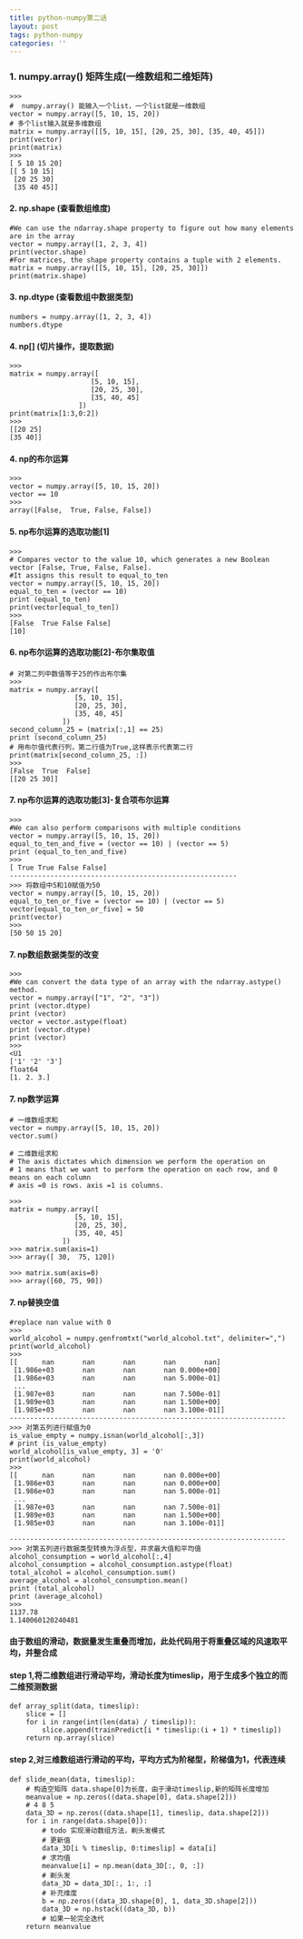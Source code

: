 ```yaml
---
title: python-numpy第二话
layout: post
tags: python-numpy
categories: ''
---
```

### 1. numpy.array() 矩阵生成(一维数组和二维矩阵)

    >>>
    #  numpy.array() 能输入一个list，一个list就是一维数组
    vector = numpy.array([5, 10, 15, 20])
    # 多个list输入就是多维数组
    matrix = numpy.array([[5, 10, 15], [20, 25, 30], [35, 40, 45]])
    print(vector)
    print(matrix) 
    >>>
    [ 5 10 15 20]
    [[ 5 10 15]
     [20 25 30]
     [35 40 45]]
     
#### 2. np.shape (查看数组维度)

    #We can use the ndarray.shape property to figure out how many elements are in the array
    vector = numpy.array([1, 2, 3, 4])
    print(vector.shape)
    #For matrices, the shape property contains a tuple with 2 elements.
    matrix = numpy.array([[5, 10, 15], [20, 25, 30]])
    print(matrix.shape)
    
#### 3. np.dtype (查看数组中数据类型)     
    numbers = numpy.array([1, 2, 3, 4])
    numbers.dtype
    
#### 4. np[] (切片操作，提取数据)  

    >>>
    matrix = numpy.array([
                        [5, 10, 15], 
                        [20, 25, 30],
                        [35, 40, 45]
                     ])
    print(matrix[1:3,0:2])
    >>>
    [[20 25]
    [35 40]]

#### 4. np的布尔运算  
    
    >>>
    vector = numpy.array([5, 10, 15, 20])
    vector == 10
    >>>
    array([False,  True, False, False])

#### 5. np布尔运算的选取功能[1]
    
    >>>
    # Compares vector to the value 10, which generates a new Boolean vector [False, True, False, False]. 
    #It assigns this result to equal_to_ten
    vector = numpy.array([5, 10, 15, 20])
    equal_to_ten = (vector == 10)
    print (equal_to_ten)
    print(vector[equal_to_ten])
    >>>
    [False  True False False]
    [10]

#### 6. np布尔运算的选取功能[2]-布尔集取值
    # 对第二列中数值等于25的作出布尔集
    >>>
    matrix = numpy.array([
                    [5, 10, 15], 
                    [20, 25, 30],
                    [35, 40, 45]
                 ])
    second_column_25 = (matrix[:,1] == 25)
    print (second_column_25)
    # 用布尔值代表行列，第二行值为True,这样表示代表第二行
    print(matrix[second_column_25, :])
    >>>
    [False  True  False]
    [[20 25 30]]
#### 7. np布尔运算的选取功能[3]-复合项布尔运算
    >>>
    #We can also perform comparisons with multiple conditions
    vector = numpy.array([5, 10, 15, 20])
    equal_to_ten_and_five = (vector == 10) | (vector == 5)
    print (equal_to_ten_and_five)
    >>>
    [ True True False False]
    --------------------------------------------------------
    >>> 将数组中5和10赋值为50
    vector = numpy.array([5, 10, 15, 20])
    equal_to_ten_or_five = (vector == 10) | (vector == 5)
    vector[equal_to_ten_or_five] = 50
    print(vector)
    >>>
    [50 50 15 20]
#### 7. np数组数据类型的改变
    >>>
    #We can convert the data type of an array with the ndarray.astype() method.
    vector = numpy.array(["1", "2", "3"])
    print (vector.dtype)
    print (vector)
    vector = vector.astype(float)
    print (vector.dtype)
    print (vector)
    >>>
    <U1
    ['1' '2' '3']
    float64
    [1. 2. 3.]

#### 7. np数学运算
    # 一维数组求和
    vector = numpy.array([5, 10, 15, 20])
    vector.sum()
    
    # 二维数组求和
    # The axis dictates which dimension we perform the operation on
    # 1 means that we want to perform the operation on each row, and 0 means on each column
    # axis =0 is rows. axis =1 is columns.
    
    >>>
    matrix = numpy.array([
                    [5, 10, 15], 
                    [20, 25, 30],
                    [35, 40, 45]
                 ])
    >>> matrix.sum(axis=1)
    >>> array([ 30,  75, 120])
    
    >>> matrix.sum(axis=0)
    >>> array([60, 75, 90])
 
#### 7. np替换空值
    #replace nan value with 0
    >>>
    world_alcohol = numpy.genfromtxt("world_alcohol.txt", delimiter=",")
    print(world_alcohol)
    >>>
    [[      nan       nan       nan       nan       nan]
     [1.986e+03       nan       nan       nan 0.000e+00]
     [1.986e+03       nan       nan       nan 5.000e-01]
     ...
     [1.987e+03       nan       nan       nan 7.500e-01]
     [1.989e+03       nan       nan       nan 1.500e+00]
     [1.985e+03       nan       nan       nan 3.100e-01]]
    --------------------------------------------------------------------
    >>> 对第五列进行赋值为0
    is_value_empty = numpy.isnan(world_alcohol[:,3])
    # print (is_value_empty)
    world_alcohol[is_value_empty, 3] = '0'
    print(world_alcohol)
    >>>
    [[      nan       nan       nan       nan 0.000e+00]
     [1.986e+03       nan       nan       nan 0.000e+00]
     [1.986e+03       nan       nan       nan 5.000e-01]
     ...
     [1.987e+03       nan       nan       nan 7.500e-01]
     [1.989e+03       nan       nan       nan 1.500e+00]
     [1.985e+03       nan       nan       nan 3.100e-01]]
    
    --------------------------------------------------------------------
    >>> 对第五列进行数据类型转换为浮点型，并求最大值和平均值    
    alcohol_consumption = world_alcohol[:,4]
    alcohol_consumption = alcohol_consumption.astype(float)
    total_alcohol = alcohol_consumption.sum()
    average_alcohol = alcohol_consumption.mean()
    print (total_alcohol)
    print (average_alcohol)
    >>>
    1137.78
    1.140060120240481
    
    
####  由于数组的滑动，数据量发生重叠而增加，此处代码用于将重叠区域的风速取平均，并整合成
####  step 1,将二维数组进行滑动平均，滑动长度为timeslip，用于生成多个独立的而二维预测数据

```
def array_split(data, timeslip):
    slice = []
    for i in range(int(len(data) / timeslip)):
        slice.append(trainPredict[i * timeslip:(i + 1) * timeslip])
    return np.array(slice)
```

#### step 2,对三维数组进行滑动的平均，平均方式为阶梯型，阶梯值为1，代表连续

```
def slide_mean(data, timeslip):
    # 构造空矩阵 data.shape[0]为长度，由于滑动timeslip,新的矩阵长度增加
    meanvalue = np.zeros((data.shape[0], data.shape[2]))
    # 4 8 5
    data_3D = np.zeros((data.shape[1], timeslip, data.shape[2]))
    for i in range(data.shape[0]):
        # todo 实现滑动数组方法，剃头发模式
        # 更新值
        data_3D[i % timeslip, 0:timeslip] = data[i]
        # 求均值
        meanvalue[i] = np.mean(data_3D[:, 0, :])
        # 剃头发
        data_3D = data_3D[:, 1:, :]
        # 补充维度
        b = np.zeros((data_3D.shape[0], 1, data_3D.shape[2]))
        data_3D = np.hstack((data_3D, b))
        # 如果一轮完全迭代
    return meanvalue
```
